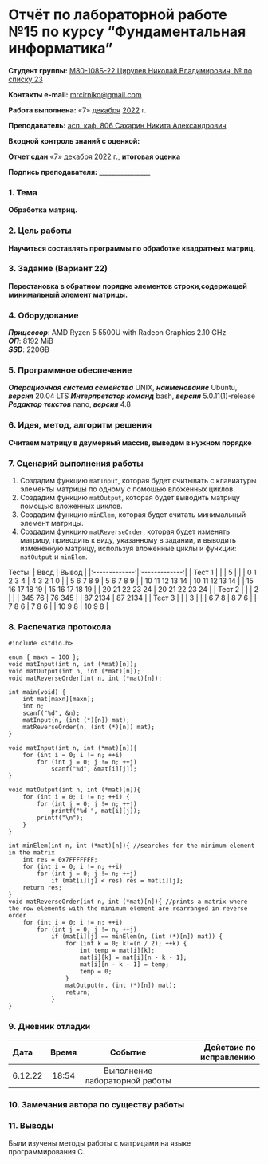 # Отчёт по лабораторной работе №15 по курсу “Фундаментальная информатика”

<b>Студент группы:</b> <ins>М80-108Б-22 Цирулев Николай Владимирович, № по списку 23</ins> 

<b>Контакты e-mail:</b> <ins>mrcirniko@gmail.com</ins>

<b>Работа выполнена:</b> «7» <ins>декабря</ins> <ins>2022</ins> г.

<b>Преподаватель:</b> <ins>асп. каф. 806 Сахарин Никита Александрович</ins>

<b>Входной контроль знаний с оценкой:</b> <ins> </ins>

<b>Отчет сдан</b> «7» <ins>декабря</ins> <ins>2022</ins> г., <b>итоговая оценка</b> <ins> </ins>

<b>Подпись преподавателя:</b> ________________

### 1. Тема
__Обработка матриц.__

### 2. Цель работы
__Научиться составлять программы по обработке квадратных матриц.__

### 3. Задание (Вариант 22)
__Перестановка в обратном порядке элементов строки,содержащей минимальный элемент матрицы.__

### 4. Оборудование
___Прицессор___: AMD Ryzen 5 5500U with Radeon Graphics 2.10 GHz \
___ОП___: 8192 MiB \
___SSD___: 220GB

### 5. Программное обеспечение
___Операционная система семейства___ UNIX, ___наименование___ Ubuntu, ___версия___  20.04 LTS
___Интерпретатор команд___ bash, ___версия___ 5.0.11(1)-release
___Редактор текстов___ nano, ___версия___ 4.8

### 6. Идея, метод, алгоритм решения
__Считаем матрицу в двумерный массив, выведем в нужном порядке__


### 7. Сценарий выполнения работы
1) Создадим функцию ```matInput```, которая будет считывать с клавиатуры элементы матрицы по одному с помощью вложенных циклов.
2) Создадим функцию ```matOutput```, которая будет выводить матрицу помощью вложенных циклов.
3) Создадим функцию ```minElem```, которая будет считать минимальный элемент матрицы.
4) Создадим функцию ```matReverseOrder```, которая будет изменять матрицу, приводить к виду, указанному в задании, и выводить измененную матрицу, используя вложенные циклы и функции: ```matOutput``` и ```minElem```.

 Тесты: 
|  Ввод  | Вывод |
|:-------------:|:-------------:|
| Тест 1 |  |
| 5 |  |
| 0  1  2  3  4 | 4 3 2 1 0 |
| 5  6  7  8  9 | 5 6 7 8 9 |
| 10 11 12 13 14 | 10 11 12 13 14 |
| 15 16 17 18 19 | 15 16 17 18 19 |
| 20 21 22 23 24 | 20 21 22 23 24 |
| Тест 2 |  |
| 2 |  |
| 345 76 | 76 345 |
| 87 2134 | 87 2134  |
| Тест 3 |  |
| 3 |  |
| 6 7 8 | 8 7 6 |
| 7 8 6 | 7 8 6 |
| 10 9 8 | 10 9 8 |


### 8. Распечатка протокола
```
#include <stdio.h>

enum { maxn = 100 };
void matInput(int n, int (*mat)[n]);
void matOutput(int n, int (*mat)[n]);
void matReverseOrder(int n, int (*mat)[n]);

int main(void) {
    int mat[maxn][maxn];
    int n;
    scanf("%d", &n);
    matInput(n, (int (*)[n]) mat);
    matReverseOrder(n, (int (*)[n]) mat);
}

void matInput(int n, int (*mat)[n]){
    for (int i = 0; i != n; ++i)
        for (int j = 0; j != n; ++j)
            scanf("%d", &mat[i][j]);
}

void matOutput(int n, int (*mat)[n]){
    for (int i = 0; i != n; ++i) {
        for (int j = 0; j != n; ++j)
            printf("%d ", mat[i][j]);
        printf("\n");
    }
}

int minElem(int n, int (*mat)[n]){ //searches for the minimum element in the matrix
    int res = 0x7FFFFFFF;
    for (int i = 0; i != n; ++i)
        for (int j = 0; j != n; ++j)
            if (mat[i][j] < res) res = mat[i][j];
    return res;
}
void matReverseOrder(int n, int (*mat)[n]){ //prints a matrix where the row elements with the minimum element are rearranged in reverse order
    for (int i = 0; i != n; ++i)
        for (int j = 0; j != n; ++j)
            if (mat[i][j] == minElem(n, (int (*)[n]) mat)) {
                for (int k = 0; k!=(n / 2); ++k) {
                    int temp = mat[i][k];
                    mat[i][k] = mat[i][n - k - 1];
                    mat[i][n - k - 1] = temp;
                    temp = 0;
                }
                matOutput(n, (int (*)[n]) mat);
                return;
            }
}
```
### 9. Дневник отладки

|  Дата    | Время | Событие  | Действие по исправлению |
|:------------- |:---------------:|:---------------:| -------------:|
| 6.12.22 | 18:54 | Выполнение лабораторной работы | |

### 10. Замечания автора по существу работы

### 11. Выводы
Были изучены методы работы с матрицами на языке программирования С.

